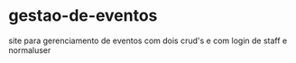 # gestao-de-eventos
site para gerenciamento de eventos com dois crud's e com login de staff e normaluser 
